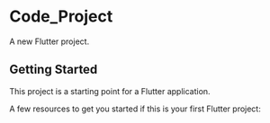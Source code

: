 # Code_Project

A new Flutter project.

## Getting Started

This project is a starting point for a Flutter application.

A few resources to get you started if this is your first Flutter project:
